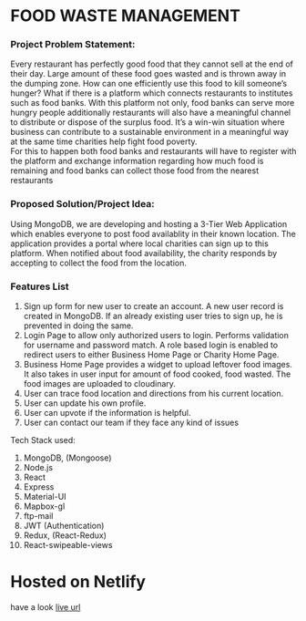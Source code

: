 # FOOD WASTE MANAGEMENT

### Project Problem Statement:

Every restaurant has perfectly good food that they cannot sell at the end of their day.
Large amount of these food goes wasted and is thrown away in the dumping zone.
How can one efficiently use this food to kill someone’s hunger? What if there is a
platform which connects restaurants to institutes such as food banks. With this platform
not only, food banks can serve more hungry people additionally restaurants will also
have a meaningful channel to distribute or dispose of the surplus food. It’s a win-win
situation where business can contribute to a sustainable environment in a
meaningful way at the same time charities help fight food poverty.  
For this to happen both food banks and restaurants will have to register
with the platform and exchange information regarding how much food is remaining and
food banks can collect those food from the nearest restaurants

### Proposed Solution/Project Idea:

Using MongoDB, we are developing and hosting a 3-Tier Web Application which enables everyone to post food availablity in their known location.
The application provides a portal where local charities can sign up to this platform. When notified about food availability, the charity responds by accepting to collect the food from the location.

### Features List

1. Sign up form for new user to create an account. A new user record is created in MongoDB. If an already existing user tries to sign up, he is prevented in doing the same.
2. Login Page to allow only authorized users to login. Performs validation for username and password match. A role based login is enabled to redirect users to either Business Home Page or Charity Home Page.
3. Business Home Page provides a widget to upload leftover food images. It also takes in user input for amount of food cooked, food wasted. The food images are uploaded to cloudinary.
4. User can trace food location and directions from his current location.
5. User can update his own profile.
6. User can upvote if the information is helpful.
7. User can contact our team if they face any kind of issues

Tech Stack used:

1. MongoDB, (Mongoose)
2. Node.js
3. React
4. Express
5. Material-UI
6. Mapbox-gl
7. ftp-mail
8. JWT (Authentication)
9. Redux, (React-Redux)
10. React-swipeable-views

# Hosted on Netlify

have a look [live url](https://food-waste-management-system.netlify.app/)
